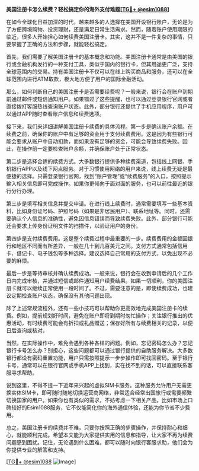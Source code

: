 **美国注册卡怎么续费？轻松搞定你的海外支付难题[[TG💪+ @esim1088](https://t.me/s/esim1088)]**

在如今全球化日益加深的时代，越来越多的人选择在美国开设银行账户，无论是为了方便跨境购物、投资理财，还是满足日常生活需求。然而，随着账户使用期限的临近，很多人开始担心如何续费美国注册卡。其实，这并不是一件复杂的事情，只要掌握了正确的方法和步骤，就能轻松搞定。

首先，我们需要了解美国注册卡的基本概念和功能。美国注册卡通常是由美国的银行或金融机构发行的一种支付工具，类似于国内的银行卡，但其用途更广泛，支持全球范围内的交易。持有美国注册卡不仅可以在线上购买商品和服务，还可以在全球范围内进行ATM取款，极大地方便了用户的国际金融活动。

那么，如何判断自己的美国注册卡是否需要续费呢？一般来说，银行会在账户到期前通过邮件或短信通知用户。如果错过了这些提醒，也可以通过登录银行官网或者直接拨打客服热线查询账户状态。此外，部分银行还提供了手机应用程序，用户可以通过APP随时查看账户信息和续费选项。

接下来，我们来详细讲解美国注册卡续费的具体流程。第一步是确认账户余额。在续费之前，确保你的账户中有足够的资金用于支付续费费用。这是因为有些银行可能会要求从账户中自动扣款，而如果没有足够的资金，可能会导致续费失败。因此，在操作前一定要检查账户余额，并确保账户处于正常状态。

第二步是选择合适的续费方式。大多数银行提供多种续费渠道，包括线上网银、手机银行APP以及线下网点服务。对于习惯使用网络的用户来说，线上续费无疑是最便捷的选择。只需登录银行官网，找到“账户管理”或“续费服务”的入口，按照提示输入相关信息即可完成操作。如果你更倾向于面对面的服务，也可以前往最近的银行分行办理。

第三步是填写相关信息并提交申请。在进行线上续费时，通常需要填写一些基本资料，比如身份证号码、护照号码（如果是非居民用户）、联系地址等。同时，还需要确认个人信息的准确性，避免因信息错误而导致续费失败。此外，部分银行可能还会要求上传身份证明文件的扫描件，以验证用户的身份。

第四步是支付续费费用。这是整个续费过程中最重要的一步。续费费用的金额因银行和地区不同而有所差异，一般在几十到几百美元之间。支付方式通常包括信用卡、借记卡、电子钱包等多种选择。建议选择自己常用的支付方式，以免出现不必要的麻烦。

最后一步是等待审核并确认续费成功。一般来说，银行会在收到申请后的几个工作日内完成审核，并通过短信或邮件通知用户续费结果。如果一切顺利，你的美国注册卡就可以继续正常使用一段时间了。不过，需要注意的是，即使续费成功，也建议定期检查账户状态，确保没有其他问题出现。

除了上述常规流程外，还有一些小技巧可以帮助你更高效地完成美国注册卡的续费。例如，提前规划好时间，避免在账户即将到期时匆忙操作；关注银行推出的优惠活动，有时续费可能会有折扣或礼品赠送；保存好所有与续费相关的记录，以便日后查询或核对。

当然，在实际操作中，难免会遇到各种各样的问题。例如，忘记密码怎么办？忘记银行卡号怎么办？别担心，这些问题都可以通过银行提供的自助服务解决。大多数银行都设有密码重置功能，用户只需按照提示一步步操作即可找回密码。至于银行卡号，通常可以在银行官网或手机APP上找到，实在找不到的话，可以直接联系客服寻求帮助。

说到这里，不得不提一下近年来兴起的虚拟SIM卡服务。这种服务允许用户无需更换实体SIM卡，即可随时随地切换运营商网络，非常适合经常出国旅行或需要频繁切换国家的用户。如果你也有类似的需求，不妨考虑一下相关产品，比如市场上口碑较好的Esim1088服务，它不仅能简化你的海外通信体验，还能为你节省不少费用。

总之，美国注册卡的续费并不难，只要你按照正确的步骤操作，并保持耐心和细心，就能顺利完成。希望本文能为大家提供实用的信息和指导，让大家不再为续费问题感到困扰。记住，无论遇到什么困难，都可以随时向银行客服求助，他们会为你提供专业的解答和支持。

[[TG💪+ @esim1088](https://t.me/s/esim1088) ![Image](https://i.postimg.cc/4NQfJmqS/Snipaste-2025-05-13-00-14-12.png)]